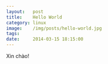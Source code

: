 ```yaml
---
layout:   post
title:    Hello World
category: linux
image:    /img/posts/hello-world.jpg
tags:     
date:     2014-03-15 18:15:00
---
```


Xin chào!
